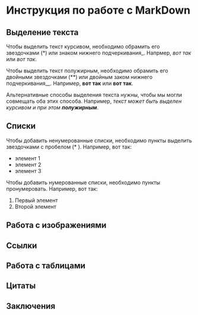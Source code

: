 # Инструкция по работе с MarkDown

## Выделение текста 

Чтобы выделить текст курсивом, необходимо обрамить его звездочками (*) или знаком нижнего подчеркивания_. Напрмер, *вот так* или _вот так_.

Чтобы выделить текст полужирным, необходимо обрамить его двойными звездочками (**) или двойным заком нижнего подчеркивания__. Например, **вот так** или __вот так__.

Альтернативные способы выделения текста нужны, чтобы мы могли совмещать оба этих способа. Например, _текст может быть выделен курсивом и при этом **полужирным**_.


## Списки

Чтобы добавить ненумерованные списки, необходимо пункты выделить звездочками с пробелом (* ). Например, вот так:
* элемент 1
* элемент 2
* элемент 3

Чтобы добавить нумерованные списки, необходимо пункты пронумеровать. Например, вот так:
1. Первый элемент
2. Второй элемент

## Работа с изображениями

## Ссылки

## Работа с таблицами

## Цитаты

## Заключения
